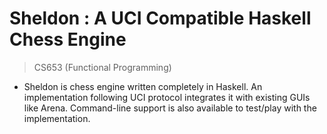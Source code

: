 # Sheldon : A UCI Compatible Haskell Chess Engine #
> CS653 (Functional Programming)

* Sheldon is chess engine written completely in Haskell. An implementation following UCI protocol integrates it with existing GUIs like Arena. Command-line support is also available to test/play with the implementation.
